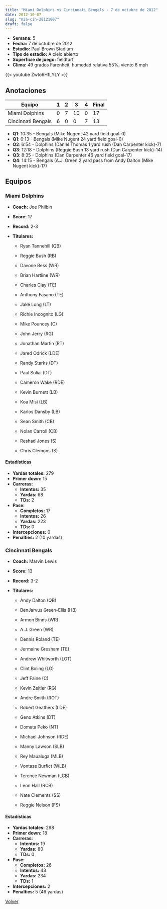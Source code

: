 ```yaml
---
title: "Miami Dolphins vs Cincinnati Bengals - 7 de octubre de 2012"
date: 2012-10-07
slug: "mia-cin-20121007"
draft: false
---
```


- **Semana:** 5
- **Fecha:** 7 de octubre de 2012
- **Estadio:** Paul Brown Stadium
- **Tipo de estadio:** A cielo abierto
- **Superficie de juego:** fieldturf
- **Clima:** 49 grados Farenheit, humedad relativa 55%, viento 6 mph


{{< youtube Zwto6HfLYLY >}}


## Anotaciones
| Equipo | 1 | 2 | 3 | 4 | Final |
|--------|---|---|---|---|-------|
| Miami Dolphins  | 0 | 7 | 10 | 0  | 17 |
| Cincinnati Bengals  | 6 | 0 | 0 | 7  | 13 |
- **Q1**: 10:35 - Bengals (Mike Nugent 42 yard field goal-0)
- **Q1**: 0:13 - Bengals (Mike Nugent 24 yard field goal-0)
- **Q2**: 6:54 - Dolphins (Daniel Thomas 1 yard rush (Dan Carpenter kick)-7)
- **Q3**: 12:18 - Dolphins (Reggie Bush 13 yard rush (Dan Carpenter kick)-14)
- **Q3**: 8:35 - Dolphins (Dan Carpenter 46 yard field goal-17)
- **Q4**: 14:15 - Bengals (A.J. Green 2 yard pass from Andy Dalton (Mike Nugent kick)-17)


## Equipos


### Miami Dolphins
* **Coach:** Joe Philbin
* **Score:** 17
* **Record:** 2-3
* **Titulares:** 

  * Ryan Tannehill (QB) 

  * Reggie Bush (RB) 

  * Davone Bess (WR) 

  * Brian Hartline (WR) 

  * Charles Clay (TE) 

  * Anthony Fasano (TE) 

  * Jake Long (LT) 

  * Richie Incognito (LG) 

  * Mike Pouncey (C) 

  * John Jerry (RG) 

  * Jonathan Martin (RT) 

  * Jared Odrick (LDE) 

  * Randy Starks (DT) 

  * Paul Soliai (DT) 

  * Cameron Wake (RDE) 

  * Kevin Burnett (LB) 

  * Koa Misi (LB) 

  * Karlos Dansby (LB) 

  * Sean Smith (CB) 

  * Nolan Carroll (CB) 

  * Reshad Jones (S) 

  * Chris Clemons (S) 

#### Estadísticas
* **Yardas totales:** 279
* **Primer down:** 15
* **Carreras:**
  * **Intentos:** 35
  * **Yardas:** 68
  * **TDs:** 2
* **Pase:**
  * **Completos:** 17
  * **Intentos:** 26
  * **Yardas:** 223
  * **TDs:** 0
* **Intercepciones:** 0
* **Penalties:** 2 (10 yardas)

### Cincinnati Bengals
* **Coach:** Marvin Lewis
* **Score:** 13
* **Record:** 3-2
* **Titulares:** 

  * Andy Dalton (QB) 

  * BenJarvus Green-Ellis (HB) 

  * Armon Binns (WR) 

  * A.J. Green (WR) 

  * Dennis Roland (TE) 

  * Jermaine Gresham (TE) 

  * Andrew Whitworth (LOT) 

  * Clint Boling (LG) 

  * Jeff Faine (C) 

  * Kevin Zeitler (RG) 

  * Andre Smith (ROT) 

  * Robert Geathers (LDE) 

  * Geno Atkins (DT) 

  * Domata Peko (NT) 

  * Michael Johnson (RDE) 

  * Manny Lawson (SLB) 

  * Rey Maualuga (MLB) 

  * Vontaze Burfict (WLB) 

  * Terence Newman (LCB) 

  * Leon Hall (RCB) 

  * Nate Clements (SS) 

  * Reggie Nelson (FS) 

#### Estadísticas
* **Yardas totales:** 298
* **Primer down:** 18
* **Carreras:**
  * **Intentos:** 19
  * **Yardas:** 80
  * **TDs:** 0
* **Pase:**
  * **Completos:** 26
  * **Intentos:** 43
  * **Yardas:** 234
  * **TDs:** 1
* **Intercepciones:** 2
* **Penalties:** 5 (46 yardas)


[Volver](/historia/2012)
